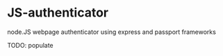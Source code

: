 # JS-authenticator
node.JS webpage authenticator using express and passport frameworks

TODO: populate
